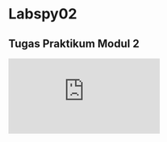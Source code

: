 # Labspy02

## Tugas Praktikum Modul 2

![img](https://github.com/pikiiur/Labspy02/blob/b1a8656cceb3daa950bd640a8c9de290f9ddafae/Tugas%20Praktikum%20Modul%202/Tugas%20Praktikum%202.py)